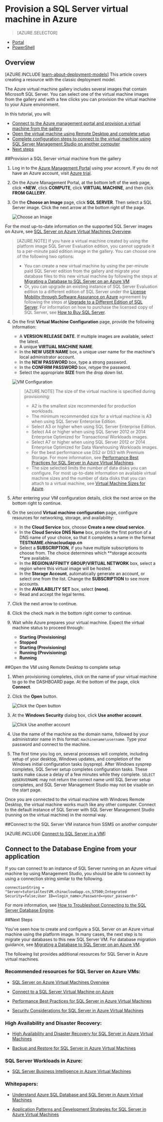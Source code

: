 <properties 
	pageTitle="Provision a SQL Server virtual machine | Windows Azure" 
	description="This tutorial teaches you how to create and configure a SQL Server VM on Azure." 
	services="virtual-machines" 
	documentationCenter="" 
	authors="rothja" 
	manager="jeffreyg" 
	editor="monicar"
	tags="azure-service-management"
	/>

<tags
	ms.service="virtual-machines"
	ms.date="08/26/2015"
	wacn.date=""/>

# Provision a SQL Server virtual machine in Azure

> [AZURE.SELECTOR]
- [Portal](/documentation/articles/virtual-machines-provision-sql-server)
- [PowerShell](/documentation/articles/virtual-machines-sql-server-create-vm-with-powershell)

## Overview

[AZURE.INCLUDE [learn-about-deployment-models](../includes/learn-about-deployment-models-include.md)] This article covers creating a resource with the classic deployment model. 

The Azure virtual machine gallery includes several images that contain Microsoft SQL Server. You can select one of the virtual machine images from the gallery and with a few clicks you can provision the virtual machine to your Azure environment.

In this tutorial, you will:

* [Connect to the Azure management portal and provision a virtual machine from the gallery](#Provision)
* [Open the virtual machine using Remote Desktop and complete setup](#RemoteDesktop)
* [Complete configuration steps to connect to the virtual machine using SQL Server Management Studio on another computer](#SSMS)
* [Next steps](#Optional)

##<a id="Provision">Provision a SQL Server virtual machine from the gallery</a>

1. Log in to the [Azure Management Portal](http://manage.windowsazure.cn) using your account. If you do not have an Azure account, visit [Azure trial](/pricing/1rmb-trial/).

2. On the Azure Management Portal, at the bottom left of the web page, click **+NEW**, click **COMPUTE**, click **VIRTUAL MACHINE**, and then click **FROM GALLERY**.

3. On the **Choose an Image** page, click **SQL SERVER**. Then select a SQL Server image. Click the next arrow at the bottom right of the page. 

	![Choose an Image](./media/virtual-machines-provision-sql-server/choose-sql-vm.png)

For the most up-to-date information on the supported SQL Server images on Azure, see [SQL Server on Azure Virtual Machines Overview](/documentation/articles/virtual-machines-sql-server-infrastructure-services).

>[AZURE.NOTE] If you have a virtual machine created by using the platform image SQL Server Evaluation edition, you cannot upgrade it to a per-minute paid edition image in the gallery. You can choose one of the following two options:
>
> - You can create a new virtual machine by using the per-minute paid SQL Server edition from the gallery and migrate your database files to this new virtual machine by following the steps at [Migrating a Database to SQL Server on an Azure VM](/documentation/articles/virtual-machines-migrate-onpremises-database)
> - Or, you can upgrade an existing instance of SQL Server Evaluation edition to a different edition of SQL Server under the [License Mobility through Software Assurance on Azure](/pricing/license-mobility/) agreement by following the steps at [Upgrade to a Different Edition of SQL Server](https://msdn.microsoft.com/zh-cn/library/cc707783.aspx). For information on how to purchase the licensed copy of SQL Server, see [How to Buy SQL Server](http://www.microsoft.com/sqlserver/get-sql-server/how-to-buy.aspx).

4. On the first **Virtual Machine Configuration** page, provide the following information:
	- A **VERSION RELEASE DATE**. If multiple images are available, select the latest.
	- A unique **VIRTUAL MACHINE NAME**.
	- In the **NEW USER NAME** box, a unique user name for the machine's local administrator account.
	- In the **NEW PASSWORD** box, type a strong password. 
	- In the **CONFIRM PASSWORD** box, retype the password.
	- Select the appropriate **SIZE** from the drop down list. 

	![VM Configuration](./media/virtual-machines-provision-sql-server/4VM-Config.png)

	>[AZURE.NOTE] The size of the virtual machine is specified during provisioning:
 	>
	> - A2 is the smallest size recommended for production workloads. 
    > - The minimum recommended size for a virtual machine is A3 when using SQL Server Enterprise Edition.
    > - Select A3 or higher when using SQL Server Enterprise Edition.
   	> - Select A4 or higher when using SQL Server 2012 or 2014 Enterprise Optimized for Transactional Workloads images.  
   	> - Select A7 or higher when using SQL Server 2012 or 2014 Enterprise Optimized for Data Warehousing Workloads images. 
   	> - For the best performance use DS2 or DS3 with Premium Storage. For more information, see [Performance Best Practices for SQL Server in Azure Virtual Machines](/documentation/articles/virtual-machines-sql-server-performance-best-practices).
	> - The size selected  limits the number of data disks you can configure. For most up-to-date information on available virtual machine sizes and the number of data disks that you can attach to a virtual machine, see [Virtual Machine Sizes for Azure](/documentation/articles/virtual-machines-size-specs).

5. After entering your VM configuration details, click the next arrow on the bottom right to continue.

5. On the second **Virtual machine configuration** page, configure resources for networking, storage, and availability:
	- In the **Cloud Service** box, choose **Create a new cloud service**.
	- In the **Cloud Service DNS Name** box, provide the first portion of a DNS name of your choice, so that it completes a name in the format **TESTNAME.chinacloudapp.cn** 
	- Select a **SUBSCRIPTION**, if you have multiple subscriptions to choose from. The choice determines which **storage accounts **are available.
	- In the **REGION/AFFINITY GROUP/VIRTUAL NETWORK** box, select a region where this virtual image will be hosted.
	- In the **Storage Account**, automatically generate an account, or select one from the list. Change the **SUBSCRIPTION** to see more accounts. 
	- In the **AVAILABILITY SET** box, select **(none)**.
	- Read and accept the legal terms.
	

6. Click the next arrow to continue.


7. Click the check mark in the bottom right corner to continue.

8. Wait while Azure prepares your virtual machine. Expect the virtual machine status to proceed through:

	- **Starting (Provisioning)**
	- **Stopped**
	- **Starting (Provisioning)**
	- **Running (Provisioning)**
	- **Running**
	

##<a id="RemoteDesktop">Open the VM using Remote Desktop to complete setup</a>

1. When provisioning completes, click on the name of your virtual machine to go to the DASHBOARD page. At the bottom of the page, click **Connect**.

2. Click the **Open** button.

	![Click the Open button](./media/virtual-machines-provision-sql-server/click-open-to-connect.png)

3. At the **Windows Security** dialog box, click **Use another account**.

	![Click Use another account](./media/virtual-machines-provision-sql-server/credentials.png) 

4. Use the name of the machine as the domain name, followed by your administrator name in this format: `machinename\username`. Type your password and connect to the machine.

4. The first time you log on, several processes will complete, including setup of your desktop, Windows updates, and completion of the Windows initial configuration tasks (sysprep). After Windows sysprep completes, SQL Server setup  completes configuration tasks. These tasks make cause a delay of a few minutes while they complete. `SELECT @@SERVERNAME` may not return the correct name until SQL Server setup completes, and SQL Server Management Studio may not be visable on the start page.

Once you are connected to the virtual machine with Windows Remote Desktop, the virtual machine works much like any other computer. Connect to the default instance of SQL Server with SQL Server Management Studio (running on the virtual machine) in the normal way. 

##<a id="SSMS">Connect to the SQL Server VM instance from SSMS on another computer</a>

[AZURE.INCLUDE [Connect to SQL Server in a VM](../includes/virtual-machines-sql-server-connection-steps.md)]

## <a id="cdea">Connect to the Database Engine from your application</a>

If you can connect to an instance of SQL Server running on an Azure virtual machine by using Management Studio, you should be able to connect by using a connection string similar to the following.

	connectionString = "Server=tutorialtestVM.chinacloudapp.cn,57500;Integrated Security=false;User ID=<login_name>;Password=<your_password>"

For more information, see [How to Troubleshoot Connecting to the SQL Server Database Engine](http://social.technet.microsoft.com/wiki/contents/articles/how-to-troubleshoot-connecting-to-the-sql-server-database-engine.aspx).

##<a id="Optional">Next Steps</a>

You've seen how to create and configure a SQL Server on an Azure virtual machine using the platform image. In many cases, the next step is to migrate your databases to this new SQL Server VM. For database migration guidance, see [Migrating a Database to SQL Server on an Azure VM](/documentation/articles/virtual-machines-migrate-onpremises-database).

The following list provides additional resources for SQL Server in Azure virtual machines.

### Recommended resources for SQL Server on Azure VMs:
- [SQL Server on Azure Virtual Machines Overview](/documentation/articles/virtual-machines-sql-server-infrastructure-services)

- [Connect to a SQL Server Virtual Machine on Azure](/documentation/articles/virtual-machines-sql-server-connectivity)

- [Performance Best Practices for SQL Server in Azure Virtual Machines](/documentation/articles/virtual-machines-sql-server-performance-best-practices)

- [Security Considerations for SQL Server in Azure Virtual Machines](/documentation/articles/virtual-machines-sql-server-security-considerations)

### High Availability and Disaster Recovery:
- [High Availability and Disaster Recovery for SQL Server in Azure Virtual Machines](/documentation/articles/virtual-machines-sql-server-high-availability-and-disaster-recovery-solutions)

- [Backup and Restore for SQL Server in Azure Virtual Machines](/documentation/articles/virtual-machines-sql-server-backup-and-restore)

### SQL Server Workloads in Azure:
- [SQL Server Business Intelligence in Azure Virtual Machines](/documentation/articles/virtual-machines-sql-server-business-intelligence)

### Whitepapers:
- [Understand Azure SQL Database and SQL Server in Azure Virtual Machines](/documentation/articles/data-management-azure-sql-database-and-sql-server-iaas)

- [Application Patterns and Development Strategies for SQL Server in Azure Virtual Machines](/documentation/articles/virtual-machines-sql-server-application-patterns-and-development-strategies)
